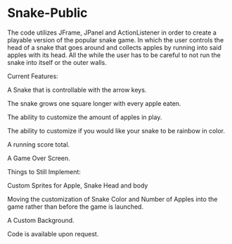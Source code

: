 # Snake-Public

The code utilizes JFrame, JPanel and ActionListener in order to create a playable version of the popular snake game. In which the user controls the head of a snake that goes around and collects apples by running into said apples with its head. All the while the user has to be careful to not run the snake into itself or the outer walls.

Current Features:

A Snake that is controllable with the arrow keys.

The snake grows one square longer with every apple eaten.

The ability to customize the amount of apples in play.

The ability to customize if you would like your snake to be rainbow in color.

A running score total.

A Game Over Screen.

Things to Still Implement:

Custom Sprites for Apple, Snake Head and body

Moving the customization of Snake Color and Number of Apples into the game rather than before the game is launched.

A Custom Background.

Code is available upon request.
